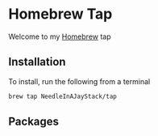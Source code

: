 # Homebrew Tap

Welcome to my [Homebrew](https://docs.brew.sh/) tap

## Installation

To install, run the following from a terminal

```sh
brew tap NeedleInAJayStack/tap
```

## Packages
